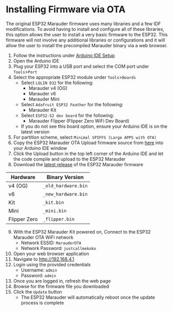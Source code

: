 # Installing Firmware via OTA

The original ESP32 Marauder firmware uses many libraries and a few IDF modifications. To avoid having to install and configure all of these libraries, this option allows the user to install a very basic firmware to the ESP32. This firmware will not involve any additional libraries or configurations and it will allow the user to install the precompiled Marauder binary via a web browser.

1. Follow the instructions under [Arduino IDE Setup](arduino-ide-setup)
2. Open the Arduino IDE
3. Plug your ESP32 into a USB port and select the COM port under `Tools`>`Port`
4. Select the appropriate ESP32 module under `Tools`>`Boards`
    - Select `LOLIN D32` for the following:
      - Marauder v4 (OG)
      - Marauder v6
      - Marauder Mini
    - Select `Adafruit ESP32 Feather` for the following:
      - Marauder Kit
    - Select `ESP32-S2 dev board` for the following:
      - Marauder Flipper (Flipper Zero WiFi Dev Board)
    - If you do not see this board option, ensure your Arduino IDE is on the latest version
5. For partition scheme, select `Minimal SPIFFS (Large APPS with OTA)`
6. Copy the ESP32 Marauder OTA Upload firmware source from [here](https://raw.githubusercontent.com/justcallmekoko/ESP32Marauder/master/MarauderOTA/MarauderOTA.ino) into your Arduino IDE window
7. Click the Upload button in the top left corner of the Arduino IDE and let the code compile and upload to the ESP32 Marauder
8. Download the [latest release](https://github.com/justcallmekoko/ESP32Marauder/releases/latest) of the ESP32 Marauder firmware

| Hardware | Binary Version |
| -------- | -------------- |
| v4 (OG) | `_old_hardware.bin` |
| v6 | `_new_hardware.bin` |
| Kit | `_kit.bin` |
| Mini | `_mini.bin` |
| Flipper Zero | `_flipper.bin` |

9. With the ESP32 Marauder Kit powered on, Connect to the ESP32 Marauder OTA WiFi network
    - Network ESSID: `MarauderOTA`
    - Network Password: `justcallmekoko`
10. Open your web browser application
11. Navigate to http://192.168.4.1
12. Login using the provided credentials
    - Username: `admin`
    - Password: `admin`
13. Once you are logged in, refresh the web page
14. Browse for the firmware file you downloaded
15. Click the `Update` button
    - The ESP32 Marauder will automatically reboot once the update process is complete